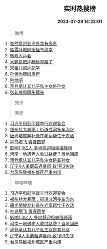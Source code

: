 <div align="center"><h2>实时热搜榜</h2><h4>2023-07-29 14:22:01</h4></div>

> 微博  

1. [突然意识到点外卖有多贵](https://s.weibo.com/weibo?q=%23%E7%AA%81%E7%84%B6%E6%84%8F%E8%AF%86%E5%88%B0%E7%82%B9%E5%A4%96%E5%8D%96%E6%9C%89%E5%A4%9A%E8%B4%B5%23&t=31&band_rank=1&Refer=top)<br />
2. [蜜雪冰城阴阳怪气瑞幸](https://s.weibo.com/weibo?q=%23%E8%9C%9C%E9%9B%AA%E5%86%B0%E5%9F%8E%E9%98%B4%E9%98%B3%E6%80%AA%E6%B0%94%E7%91%9E%E5%B9%B8%23&t=31&band_rank=2&Refer=top)<br />
3. [微观大运会](https://s.weibo.com/weibo?q=%23%E5%BE%AE%E8%A7%82%E5%A4%A7%E8%BF%90%E4%BC%9A%23&t=31&band_rank=3&Refer=top)<br />
4. [大鹏说把片酬给邓超了](https://s.weibo.com/weibo?q=%23%E5%A4%A7%E9%B9%8F%E8%AF%B4%E6%8A%8A%E7%89%87%E9%85%AC%E7%BB%99%E9%82%93%E8%B6%85%E4%BA%86%23&t=31&band_rank=4&Refer=top)<br />
5. [宋祖儿照片配字](https://s.weibo.com/weibo?q=%23%E5%AE%8B%E7%A5%96%E5%84%BF%E7%85%A7%E7%89%87%E9%85%8D%E5%AD%97%23&t=31&band_rank=5&Refer=top)<br />
6. [孙俪为甄嬛发声](https://s.weibo.com/weibo?q=%23%E5%AD%99%E4%BF%AA%E4%B8%BA%E7%94%84%E5%AC%9B%E5%8F%91%E5%A3%B0%23&t=31&band_rank=6&Refer=top)<br />
7. [种地吧](https://s.weibo.com/weibo?q=%E7%A7%8D%E5%9C%B0%E5%90%A7&t=31&band_rank=7&Refer=top)<br />
8. [拜登承认其儿子私生女是孙女](https://s.weibo.com/weibo?q=%23%E6%8B%9C%E7%99%BB%E6%89%BF%E8%AE%A4%E5%85%B6%E5%84%BF%E5%AD%90%E7%A7%81%E7%94%9F%E5%A5%B3%E6%98%AF%E5%AD%99%E5%A5%B3%23&t=31&band_rank=8&Refer=top)<br />
9. [张新成周雨彤情头](https://s.weibo.com/weibo?q=%23%E5%BC%A0%E6%96%B0%E6%88%90%E5%91%A8%E9%9B%A8%E5%BD%A4%E6%83%85%E5%A4%B4%23&t=31&band_rank=9&Refer=top)<br />

> 知乎  


> 百度  

1. [习近平和彭丽媛举行欢迎宴会](https://www.baidu.com/s?wd=%E4%B9%A0%E8%BF%91%E5%B9%B3%E5%92%8C%E5%BD%AD%E4%B8%BD%E5%AA%9B%E4%B8%BE%E8%A1%8C%E6%AC%A2%E8%BF%8E%E5%AE%B4%E4%BC%9A&sa=fyb_news&rsv_dl=fyb_news)<br />
2. [福州特大暴雨：街道成河多车泡水](https://www.baidu.com/s?wd=%E7%A6%8F%E5%B7%9E%E7%89%B9%E5%A4%A7%E6%9A%B4%E9%9B%A8%EF%BC%9A%E8%A1%97%E9%81%93%E6%88%90%E6%B2%B3%E5%A4%9A%E8%BD%A6%E6%B3%A1%E6%B0%B4&sa=fyb_news&rsv_dl=fyb_news)<br />
3. [唐尚珺放弃补录在老家帮忙干农活](https://www.baidu.com/s?wd=%E5%94%90%E5%B0%9A%E7%8F%BA%E6%94%BE%E5%BC%83%E8%A1%A5%E5%BD%95%E5%9C%A8%E8%80%81%E5%AE%B6%E5%B8%AE%E5%BF%99%E5%B9%B2%E5%86%9C%E6%B4%BB&sa=fyb_news&rsv_dl=fyb_news)<br />
4. [神鸟腾飞 青春圆梦](https://www.baidu.com/s?wd=%E7%A5%9E%E9%B8%9F%E8%85%BE%E9%A3%9E+%E9%9D%92%E6%98%A5%E5%9C%86%E6%A2%A6&sa=fyb_news&rsv_dl=fyb_news)<br />
5. [影响1.3亿人 多地将迎极端强降雨](https://www.baidu.com/s?wd=%E5%BD%B1%E5%93%8D1.3%E4%BA%BF%E4%BA%BA+%E5%A4%9A%E5%9C%B0%E5%B0%86%E8%BF%8E%E6%9E%81%E7%AB%AF%E5%BC%BA%E9%99%8D%E9%9B%A8&sa=fyb_news&rsv_dl=fyb_news)<br />
6. [河南一地遇老人收过路费？当地回应](https://www.baidu.com/s?wd=%E6%B2%B3%E5%8D%97%E4%B8%80%E5%9C%B0%E9%81%87%E8%80%81%E4%BA%BA%E6%94%B6%E8%BF%87%E8%B7%AF%E8%B4%B9%EF%BC%9F%E5%BD%93%E5%9C%B0%E5%9B%9E%E5%BA%94&sa=fyb_news&rsv_dl=fyb_news)<br />
7. [拜登承认其儿子私生女是其孙女](https://www.baidu.com/s?wd=%E6%8B%9C%E7%99%BB%E6%89%BF%E8%AE%A4%E5%85%B6%E5%84%BF%E5%AD%90%E7%A7%81%E7%94%9F%E5%A5%B3%E6%98%AF%E5%85%B6%E5%AD%99%E5%A5%B3&sa=fyb_news&rsv_dl=fyb_news)<br />
8. [辽宁4人采蘑菇遇暴雨 致1死3失联](https://www.baidu.com/s?wd=%E8%BE%BD%E5%AE%814%E4%BA%BA%E9%87%87%E8%98%91%E8%8F%87%E9%81%87%E6%9A%B4%E9%9B%A8+%E8%87%B41%E6%AD%BB3%E5%A4%B1%E8%81%94&sa=fyb_news&rsv_dl=fyb_news)<br />
9. [台风导致福州城区严重内涝](https://www.baidu.com/s?wd=%E5%8F%B0%E9%A3%8E%E5%AF%BC%E8%87%B4%E7%A6%8F%E5%B7%9E%E5%9F%8E%E5%8C%BA%E4%B8%A5%E9%87%8D%E5%86%85%E6%B6%9D&sa=fyb_news&rsv_dl=fyb_news)<br />

> 哔哩哔哩  

1. [习近平和彭丽媛举行欢迎宴会](https://www.baidu.com/s?wd=%E4%B9%A0%E8%BF%91%E5%B9%B3%E5%92%8C%E5%BD%AD%E4%B8%BD%E5%AA%9B%E4%B8%BE%E8%A1%8C%E6%AC%A2%E8%BF%8E%E5%AE%B4%E4%BC%9A&sa=fyb_news&rsv_dl=fyb_news)<br />
2. [福州特大暴雨：街道成河多车泡水](https://www.baidu.com/s?wd=%E7%A6%8F%E5%B7%9E%E7%89%B9%E5%A4%A7%E6%9A%B4%E9%9B%A8%EF%BC%9A%E8%A1%97%E9%81%93%E6%88%90%E6%B2%B3%E5%A4%9A%E8%BD%A6%E6%B3%A1%E6%B0%B4&sa=fyb_news&rsv_dl=fyb_news)<br />
3. [唐尚珺放弃补录在老家帮忙干农活](https://www.baidu.com/s?wd=%E5%94%90%E5%B0%9A%E7%8F%BA%E6%94%BE%E5%BC%83%E8%A1%A5%E5%BD%95%E5%9C%A8%E8%80%81%E5%AE%B6%E5%B8%AE%E5%BF%99%E5%B9%B2%E5%86%9C%E6%B4%BB&sa=fyb_news&rsv_dl=fyb_news)<br />
4. [神鸟腾飞 青春圆梦](https://www.baidu.com/s?wd=%E7%A5%9E%E9%B8%9F%E8%85%BE%E9%A3%9E+%E9%9D%92%E6%98%A5%E5%9C%86%E6%A2%A6&sa=fyb_news&rsv_dl=fyb_news)<br />
5. [影响1.3亿人 多地将迎极端强降雨](https://www.baidu.com/s?wd=%E5%BD%B1%E5%93%8D1.3%E4%BA%BF%E4%BA%BA+%E5%A4%9A%E5%9C%B0%E5%B0%86%E8%BF%8E%E6%9E%81%E7%AB%AF%E5%BC%BA%E9%99%8D%E9%9B%A8&sa=fyb_news&rsv_dl=fyb_news)<br />
6. [河南一地遇老人收过路费？当地回应](https://www.baidu.com/s?wd=%E6%B2%B3%E5%8D%97%E4%B8%80%E5%9C%B0%E9%81%87%E8%80%81%E4%BA%BA%E6%94%B6%E8%BF%87%E8%B7%AF%E8%B4%B9%EF%BC%9F%E5%BD%93%E5%9C%B0%E5%9B%9E%E5%BA%94&sa=fyb_news&rsv_dl=fyb_news)<br />
7. [拜登承认其儿子私生女是其孙女](https://www.baidu.com/s?wd=%E6%8B%9C%E7%99%BB%E6%89%BF%E8%AE%A4%E5%85%B6%E5%84%BF%E5%AD%90%E7%A7%81%E7%94%9F%E5%A5%B3%E6%98%AF%E5%85%B6%E5%AD%99%E5%A5%B3&sa=fyb_news&rsv_dl=fyb_news)<br />
8. [辽宁4人采蘑菇遇暴雨 致1死3失联](https://www.baidu.com/s?wd=%E8%BE%BD%E5%AE%814%E4%BA%BA%E9%87%87%E8%98%91%E8%8F%87%E9%81%87%E6%9A%B4%E9%9B%A8+%E8%87%B41%E6%AD%BB3%E5%A4%B1%E8%81%94&sa=fyb_news&rsv_dl=fyb_news)<br />
9. [台风导致福州城区严重内涝](https://www.baidu.com/s?wd=%E5%8F%B0%E9%A3%8E%E5%AF%BC%E8%87%B4%E7%A6%8F%E5%B7%9E%E5%9F%8E%E5%8C%BA%E4%B8%A5%E9%87%8D%E5%86%85%E6%B6%9D&sa=fyb_news&rsv_dl=fyb_news)<br />
